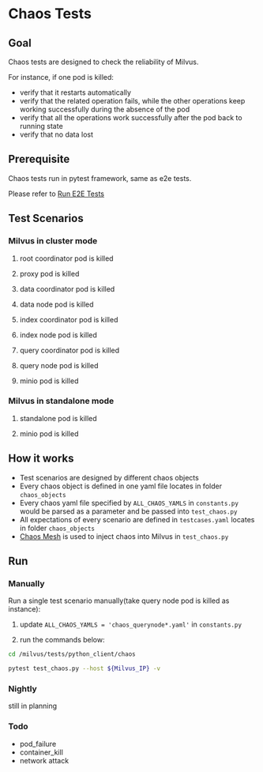 # Chaos Tests
## Goal
Chaos tests are designed to check the reliability of Milvus.

For instance, if one pod is killed:
   - verify that it restarts automatically 
   - verify that the related operation fails, while the other operations keep working successfully during the absence of the pod
   - verify that all the operations work successfully after the pod back to running state
   - verify that no data lost

## Prerequisite
Chaos tests run in pytest framework, same as e2e tests. 

Please refer to [Run E2E Tests](https://github.com/milvus-io/milvus/blob/master/tests/README.md)

## Test Scenarios
### Milvus in cluster mode
1. root coordinator pod is killed
   
2. proxy pod is killed

3. data coordinator pod is killed

4. data node pod is killed

5. index coordinator pod is killed

6. index node pod is killed

7. query coordinator pod is killed

8. query node pod is killed

9. minio pod is killed

### Milvus in standalone mode
1. standalone pod is killed

2. minio pod is killed

## How it works
- Test scenarios are designed by different chaos objects
- Every chaos object is defined in one yaml file locates in  folder `chaos_objects`
- Every chaos yaml file specified by `ALL_CHAOS_YAMLS` in `constants.py` would be parsed as a parameter and be passed into `test_chaos.py`
- All expectations of every scenario are defined in `testcases.yaml` locates in folder `chaos_objects`
- [Chaos Mesh](https://chaos-mesh.org/) is used to inject chaos into Milvus in `test_chaos.py`

## Run
### Manually
Run a single test scenario manually(take query node pod is killed as instance):
1. update `ALL_CHAOS_YAMLS = 'chaos_querynode*.yaml'` in `constants.py`

2. run the commands below:
```bash
cd /milvus/tests/python_client/chaos

pytest test_chaos.py --host ${Milvus_IP} -v
```

### Nightly 
still in planning 

### Todo
* pod_failure
* container_kill
* network attack